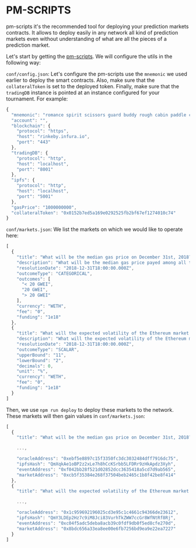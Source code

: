 # PM-SCRIPTS
pm-scripts it's the recommended tool for deploying your prediction markets contracts. It allows to deploy easily in any network all kind of prediction markets even without understanding of what are all the pieces of a prediction market.

Let's start by getting the [pm-scripts](https://github.com/gnosis/pm-scripts). We will configure the utils in the following way:

`conf/config.json`: Let's configure the pm-scripts use the `mnemonic` we used earlier to deploy the smart contracts. Also, make sure that the `collateralToken` is set to the deployed token. Finally, make sure that the `tradingDB` instance is pointed at an instance configured for your tournament. For example:

```js
{
  "mnemonic": "romance spirit scissors guard buddy rough cabin paddle cricket cactus clock buddy",
  "account": "",
  "blockchain": {
    "protocol": "https",
    "host": "rinkeby.infura.io",
    "port": "443"
  },
  "tradingDB": {
    "protocol": "http",
    "host": "localhost",
    "port": "8001"
  },
  "ipfs": {
    "protocol": "http",
    "host": "localhost",
    "port": "5001"
  },
  "gasPrice": "1000000000",
  "collateralToken": "0x0152b7ed5a169e0292525fb2bf67ef1274010c74"
}
```

`conf/markets.json`: We list the markets on which we would like to operate here:

```js
[
  {
    "title": "What will be the median gas price on December 31st, 2018?",
    "description": "What will be the median gas price payed among all transactions on December 31st, 2018?",
    "resolutionDate": "2018-12-31T18:00:00.000Z",
    "outcomeType": "CATEGORICAL",
    "outcomes": [
      "< 20 GWEI",
      "20 GWEI",
      "> 20 GWEI"
    ],
    "currency": "WETH",
    "fee": "0",
    "funding": "1e18"
  },
  {
    "title": "What will the expected volatility of the Ethereum market be by December 31st over a 30-day estimate?",
    "description": "What will the expected volatility of the Ethereum market be by December 31st, 2018, over a 30-day estimate? Source: https://www.buybitcoinworldwide.com/ethereum-volatility/",
    "resolutionDate": "2018-12-31T18:00:00.000Z",
    "outcomeType": "SCALAR",
    "upperBound": "11",
    "lowerBound": "2",
    "decimals": 0,
    "unit": "%",
    "currency": "WETH",
    "fee": "0",
    "funding": "1e18"
  }
]
```

Then, we use `npm run deploy` to deploy these markets to the network. These markets will then gain values in `conf/markets.json`:

```js
[
  {
    "title": "What will be the median gas price on December 31st, 2018?",

    ...,

    "oracleAddress": "0xebf5e8897c15f3350fc3dc3032484dff7916dc75",
    "ipfsHash": "QmXqkAe1oBP2z2xLe7h8hCcKSrbb5LFDRr9zHkApdz3Xyh",
    "eventAddress": "0xf042bb28f521d02852dcc3635418a5cd7d9ab565",
    "marketAddress": "0xcb5f35384e268f37504beb2465c1b8f42be8f414"
  },
  {
    "title": "What will the expected volatility of the Ethereum market be by December 31st over a 30-day estimate?",

    ...,

    "oracleAddress": "0x1c959692196025cd3e95c1c4661c94366de23612",
    "ipfsHash": "QmY3LDEp2Hz7c9iM8Jci83VurhTkZWW7ccGr8WfNtRf8Rj",
    "eventAddress": "0xc04f5adc5deba8acb39c0fdf9db0f5ed8cfe270d",
    "marketAddress": "0x8bdc656a33ea8ee00e6fb7256bd9ea9e22ea7227"
  }
]
```
